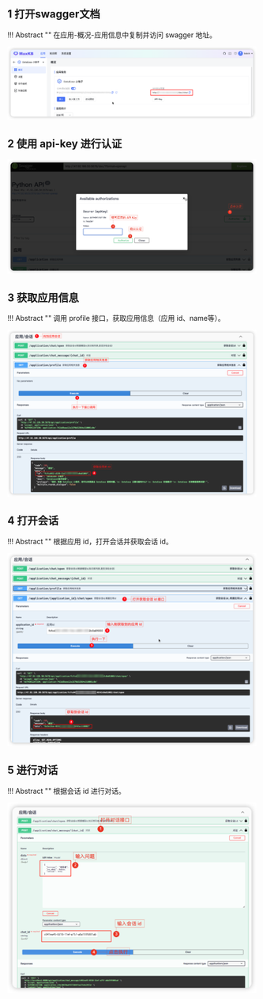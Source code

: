 
## 1 打开swagger文档

!!! Abstract ""
    在应用-概况-应用信息中复制并访问 swagger 地址。

![API doc](../img/FAQ/doc_chat.png)

## 2 使用 api-key 进行认证
  
![APIKEY](../img/FAQ/apikey.png)

## 3 获取应用信息

!!! Abstract ""
    调用 profile 接口，获取应用信息（应用 id、name等）。
  
![ profile](../img/FAQ/profile.png)

## 4 打开会话

!!! Abstract ""
    根据应用 id，打开会话并获取会话 id。

![appid](../img/FAQ/appid.png)

## 5 进行对话

!!! Abstract ""
    根据会话 id 进行对话。

![chatid](../img/FAQ/chatid.png)

